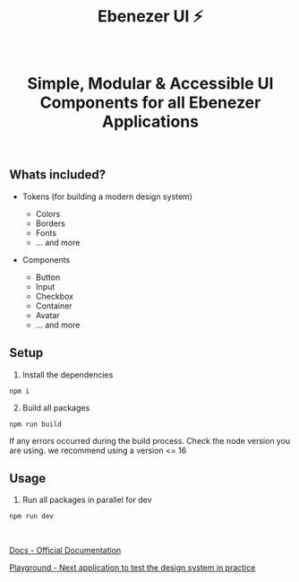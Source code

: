 <h1  align="center">Ebenezer UI ⚡️</h1>
<br />

<h1 align="center">Simple, Modular & Accessible UI Components for all Ebenezer Applications</h1>
<br />

## Whats included?

- Tokens (for building a modern design system)

  - Colors
  - Borders
  - Fonts
  - ... and more

- Components

  - Button
  - Input
  - Checkbox
  - Container
  - Avatar
  - ... and more

## Setup

1. Install the dependencies

```
npm i
```

2. Build all packages

```
npm run build
```

<p>
If any errors occurred during the build process. Check the node version you are using. we recommend using a version <= 16
</p>

## Usage

1. Run all packages in parallel for dev

```
npm run dev
```

<br />

[Docs - Official Documentation](http://localhost:6006)

[Playground - Next application to test the design system in practice](http://localhost:3000)
